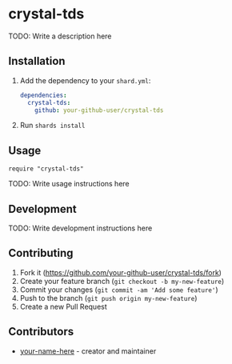 # crystal-tds

TODO: Write a description here

## Installation

1. Add the dependency to your `shard.yml`:

   ```yaml
   dependencies:
     crystal-tds:
       github: your-github-user/crystal-tds
   ```

2. Run `shards install`

## Usage

```crystal
require "crystal-tds"
```

TODO: Write usage instructions here

## Development

TODO: Write development instructions here

## Contributing

1. Fork it (<https://github.com/your-github-user/crystal-tds/fork>)
2. Create your feature branch (`git checkout -b my-new-feature`)
3. Commit your changes (`git commit -am 'Add some feature'`)
4. Push to the branch (`git push origin my-new-feature`)
5. Create a new Pull Request

## Contributors

- [your-name-here](https://github.com/your-github-user) - creator and maintainer
